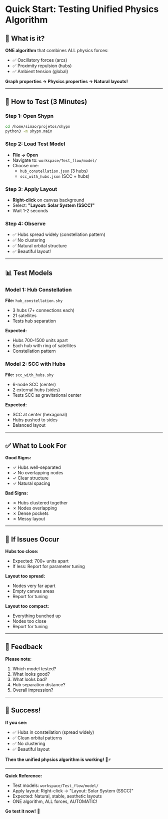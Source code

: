 # Quick Start: Testing Unified Physics Algorithm

## 🎯 What is it?

**ONE algorithm** that combines ALL physics forces:
- ✅ Oscillatory forces (arcs)
- ✅ Proximity repulsion (hubs)
- ✅ Ambient tension (global)

**Graph properties → Physics properties → Natural layouts!**

---

## 🚀 How to Test (3 Minutes)

### Step 1: Open Shypn
```bash
cd /home/simao/projetos/shypn
python3 -m shypn.main
```

### Step 2: Load Test Model
- **File → Open**
- Navigate to: `workspace/Test_flow/model/`
- Choose one:
  - `hub_constellation.json` (3 hubs)
  - `scc_with_hubs.json` (SCC + hubs)

### Step 3: Apply Layout
- **Right-click** on canvas background
- Select: **"Layout: Solar System (SSCC)"**
- Wait 1-2 seconds

### Step 4: Observe
- ✅ Hubs spread widely (constellation pattern)
- ✅ No clustering
- ✅ Natural orbital structure
- ✅ Beautiful layout!

---

## 📊 Test Models

### Model 1: Hub Constellation
**File:** `hub_constellation.shy`
- 3 hubs (7+ connections each)
- 21 satellites
- Tests hub separation

**Expected:**
- Hubs 700-1500 units apart
- Each hub with ring of satellites
- Constellation pattern

### Model 2: SCC with Hubs
**File:** `scc_with_hubs.shy`
- 6-node SCC (center)
- 2 external hubs (sides)
- Tests SCC as gravitational center

**Expected:**
- SCC at center (hexagonal)
- Hubs pushed to sides
- Balanced layout

---

## ✅ What to Look For

**Good Signs:**
- ✓ Hubs well-separated
- ✓ No overlapping nodes
- ✓ Clear structure
- ✓ Natural spacing

**Bad Signs:**
- ✗ Hubs clustered together
- ✗ Nodes overlapping
- ✗ Dense pockets
- ✗ Messy layout

---

## 🔧 If Issues Occur

**Hubs too close:**
- Expected: 700+ units apart
- If less: Report for parameter tuning

**Layout too spread:**
- Nodes very far apart
- Empty canvas areas
- Report for tuning

**Layout too compact:**
- Everything bunched up
- Nodes too close
- Report for tuning

---

## 📝 Feedback

**Please note:**
1. Which model tested?
2. What looks good?
3. What looks bad?
4. Hub separation distance?
5. Overall impression?

---

## 🎉 Success!

**If you see:**
- ✅ Hubs in constellation (spread widely)
- ✅ Clean orbital patterns
- ✅ No clustering
- ✅ Beautiful layout

**Then the unified physics algorithm is working!** 🌌⚡

---

**Quick Reference:**
- Test models: `workspace/Test_flow/model/`
- Apply layout: Right-click → "Layout: Solar System (SSCC)"
- Expected: Natural, stable, aesthetic layouts
- ONE algorithm, ALL forces, AUTOMATIC!

**Go test it now!** 🚀
